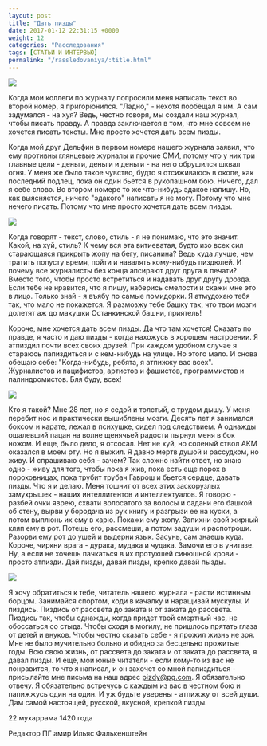 ```yaml
---
layout: post
title: "Дать пизды"
date: 2017-01-12 22:31:15 +0000
weight: 12
categories: "Расследования"
tags: [СТАТЬИ И ИНТЕРВЬЮ]
permalink: "/rassledovaniya/:title.html"
---
```

<img src="http://pop-grafika.net/otstoi/ilia_ninja.gif">

Когда мои коллеги по журналу попросили меня написать текст во второй номер, я пригорюнился. "Ладно," - нехотя пообещал я им. А сам задумался - на хуя? Ведь, честно говоря, мы создали наш журнал, чтобы писать правду. А правда заключается в том, что мне совсем не хочется писать тексты. Мне просто хочется дать всем пизды.

Когда мой друг Дельфин в первом номере нашего журнала заявил, что ему противны глянцевые журналы и прочие СМИ, потому что у них три главные цели - деньги, деньги и деньги - на него обрушился шквал огня. У меня же было такое чувство, будто я отсиживаюсь в окопе, как последний подлец, пока он один бьется в рукопашном бою. Ничего, дал я себе слово. Во втором номере то же что-нибудь эдакое напишу. Но, как выясняется, ничего "эдакого" написать я не могу. Потому что мне нечего писать. Потому что мне просто хочется дать всем пизды.

<img src="http://pop-grafika.net/otstoi/cher_ninja.gif">

Когда говорят - текст, слово, стиль - я не понимаю, что это значит. Какой, на хуй, стиль? К чему вся эта витиеватая, будто изо всех сил старающаяся прикрыть жопу на бегу, писанина? Ведь куда лучше, чем тратить попусту время, пойти и навалять кому-нибудь пиздюлей. И почему все журналисты без конца апсирают друг друга в печати? Вместо того, чтобы просто встретиться и надавать друг другу дрозда. Если тебе не нравится, что я пишу, наберись смелости и скажи мне это в лицо. Только знай - я въябу по самые помидорки. Я атмудохаю тебя так, что мало не покажется. Я размозжу тебе башку так, что твои мозги долетят аж до макушки Останкинской башни, приятель!

Короче, мне хочется дать всем пизды. Да что там хочется! Сказать по правде, я часто и даю пизды - когда нахожусь в хорошем настроении. Я атпиздил почти всех своих друзей. При каждом удобном случае я стараюсь папиздиться и с кем-нибудь на улице. Но этого мало. И снова обещаю себе: "Когда-нибудь, ребята, я атпижжу вас всех". Журналистов и пацифистов, артистов и фашистов, программистов и палиндромистов. Бля буду, всех!

<img src="http://pop-grafika.net/otstoi/ribez_ninja.gif">

Кто я такой? Мне 28 лет, но я седой и толстый, с трудом дышу. У меня перебит нос и практически вышиблены мозги. Десять лет я занимался боксом и карате, лежал в психушке, сидел под следствием. А однажды ошалевший пацан на волне щенячьей радости пырнул меня в бок ножом. И еще, было дело, я отсосал. Нет не хуй, но соленый ствол АКМ оказался в моем рту. Но я выжил. Я давно мертв душой и рассудком, но живу. И спрашиваю себя - зачем? Так сложно найти ответ, но знаю одно - живу для того, чтобы пока я жив, пока есть еще порох в пороховницах, пока трубит трубач Гаврош и бьется сердце, давать пизды. Что я и делаю.
Меня тошнит от всех этих заскорузлых замухрышек - наших интеллигентов и интеллектуалов. Я говорю - разбей очки яврею, схвати волосатого за волосы и садани его башкой об стену, вырви у бородача из рук книгу и разгрызи ее на куски, а потом выплюнь их ему в харю. Покажи ему жопу. Запихни свой жирный кляп ему в рот. Потешь его, рассмеши, а потом задуши и распотроши. Разорви ему рот до ушей и выдерни язык. Засунь, сам знаешь куда. Короче, чиркни врага - дурака, мудака и чудака. Замочи его в унитазе. Ну, а если не хочешь пачкаться в их протухшей синюшной крови - просто атпизди. Дай пизды, давай пизды, крепко давай пызды.

<img src="http://pop-grafika.net/otstoi/lexa_ninja.gif">

Я хочу обратиться к тебе, читатель нашего журнала - расти истинным борцом. Занимайся спортом, ходи в качалку и наращивай мускулы. И пиздись. Пиздись от рассвета до заката и от заката до рассвета. Пиздись так, чтобы однажды, когда придет твой смертный час, не обоссаться со стыда. Чтобы сходя в могилу, не пришлось прятать глаза от детей и внуков. Чтобы честно сказать себе - я прожил жизнь не зря. Мне не было мучительно больно и обидно за бесцельно прожитые годы. Всю свою жизнь, от рассвета до заката и от заката до рассвета, я давал пизды. И еще, мои юные читатели - если кому-то из вас не понравится, то что я написал, и он захочет со мной папиздиться - присылайте мне письма на наш адрес pizdy@pg.com. Я обязательно отвечу. Я обязательно встречусь с каждым из вас в честном бою и папижжусь один на один. И уж будьте уверены - атпижжу от всей души. Дам самой настоящей, русской, вкусной, крепкой пизды.

22 мухаррама 1420 года

Редактор ПГ амир Ильяс Фалькенштейн
